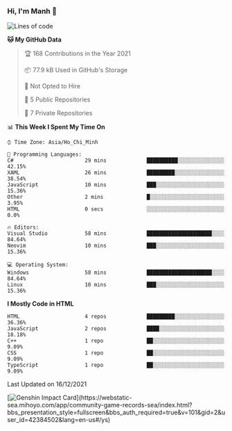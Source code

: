 ### Hi, I'm Manh 👋

<!--START_SECTION:waka-->
![Lines of code](https://img.shields.io/badge/From%20Hello%20World%20I%27ve%20Written-285%20Thousand%20lines%20of%20code-blue)

**🐱 My GitHub Data** 

> 🏆 168 Contributions in the Year 2021
 > 
> 📦 77.9 kB Used in GitHub's Storage 
 > 
> 🚫 Not Opted to Hire
 > 
> 📜 5 Public Repositories 
 > 
> 🔑 7 Private Repositories  
 > 
📊 **This Week I Spent My Time On** 

```text
⌚︎ Time Zone: Asia/Ho_Chi_Minh

💬 Programming Languages: 
C#                       29 mins             ██████████░░░░░░░░░░░░░░░   42.15% 
XAML                     26 mins             █████████░░░░░░░░░░░░░░░░   38.54% 
JavaScript               10 mins             ███░░░░░░░░░░░░░░░░░░░░░░   15.36% 
Other                    2 mins              █░░░░░░░░░░░░░░░░░░░░░░░░   3.95% 
HTML                     0 secs              ░░░░░░░░░░░░░░░░░░░░░░░░░   0.0%

🔥 Editors: 
Visual Studio            58 mins             █████████████████████░░░░   84.64% 
Neovim                   10 mins             ███░░░░░░░░░░░░░░░░░░░░░░   15.36%

💻 Operating System: 
Windows                  58 mins             █████████████████████░░░░   84.64% 
Linux                    10 mins             ███░░░░░░░░░░░░░░░░░░░░░░   15.36%

```

**I Mostly Code in HTML** 

```text
HTML                     4 repos             █████████░░░░░░░░░░░░░░░░   36.36% 
JavaScript               2 repos             ████░░░░░░░░░░░░░░░░░░░░░   18.18% 
C++                      1 repo              ██░░░░░░░░░░░░░░░░░░░░░░░   9.09% 
CSS                      1 repo              ██░░░░░░░░░░░░░░░░░░░░░░░   9.09% 
TypeScript               1 repo              ██░░░░░░░░░░░░░░░░░░░░░░░   9.09%

```



 Last Updated on 16/12/2021
<!--END_SECTION:waka-->

[![Genshin Impact Card](https://api.mn07.xyz/genshin/card/42384502?)](https://webstatic-sea.mihoyo.com/app/community-game-records-sea/index.html?bbs_presentation_style=fullscreen&bbs_auth_required=true&v=101&gid=2&user_id=42384502&lang=en-us#/ys)
